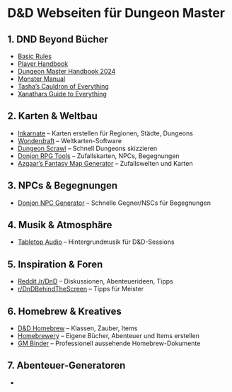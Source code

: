 # D&D Webseiten für Dungeon Master

## 1. DND Beyond Bücher
- [Basic Rules](https://www.dndbeyond.com/sources/dnd/br-2024) 
- [Player Handbook](https://www.dndbeyond.com/sources/dnd/phb-2024)
- [Dungeon Master Handbook 2024](https://www.dndbeyond.com/sources/dnd/dmg-2024/) 
- [Monster Manual](https://www.dndbeyond.com/sources/dnd/mm-2024) 
- [Tasha’s Cauldron of Everything](https://www.dndbeyond.com/sources/dnd/tcoe)
- [Xanathars Guide to Everything](https://www.dndbeyond.com/sources/dnd/xgte)

## 2. Karten & Weltbau
- [Inkarnate](https://inkarnate.com) – Karten erstellen für Regionen, Städte, Dungeons
- [Wonderdraft](https://www.wonderdraft.net) – Weltkarten-Software
- [Dungeon Scrawl](https://app.dungeonscrawl.com/l) – Schnell Dungeons skizzieren
- [Donjon RPG Tools](https://donjon.bin.sh) – Zufallskarten, NPCs, Begegnungen
- [Azgaar’s Fantasy Map Generator](https://azgaar.github.io/Fantasy-Map-Generator/) – Zufallswelten und Karten

## 3. NPCs & Begegnungen
- [Donjon NPC Generator](https://donjon.bin.sh/5e/npc/) – Schnelle Gegner/NSCs für Begegnungen

## 4. Musik & Atmosphäre
- [Tabletop Audio](https://tabletopaudio.com) – Hintergrundmusik für D&D-Sessions

## 5. Inspiration & Foren
- [Reddit /r/DnD](https://www.reddit.com/r/DnD/) – Diskussionen, Abenteuerideen, Tipps
- [r/DnDBehindTheScreen](https://www.reddit.com/r/DnDBehindTheScreen/) – Tipps für Meister

## 6. Homebrew & Kreatives
- [D&D Homebrew](https://www.dandwiki.com/wiki/Main_Page) – Klassen, Zauber, Items
- [Homebrewery](https://homebrewery.naturalcrit.com/) – Eigene Bücher, Abenteuer und Items erstellen
- [GM Binder](https://www.gmbinder.com) – Professionell aussehende Homebrew-Dokumente

## 7. Abenteuer-Generatoren
-
